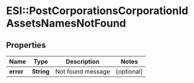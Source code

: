 # ESI::PostCorporationsCorporationIdAssetsNamesNotFound

## Properties
Name | Type | Description | Notes
------------ | ------------- | ------------- | -------------
**error** | **String** | Not found message | [optional] 


